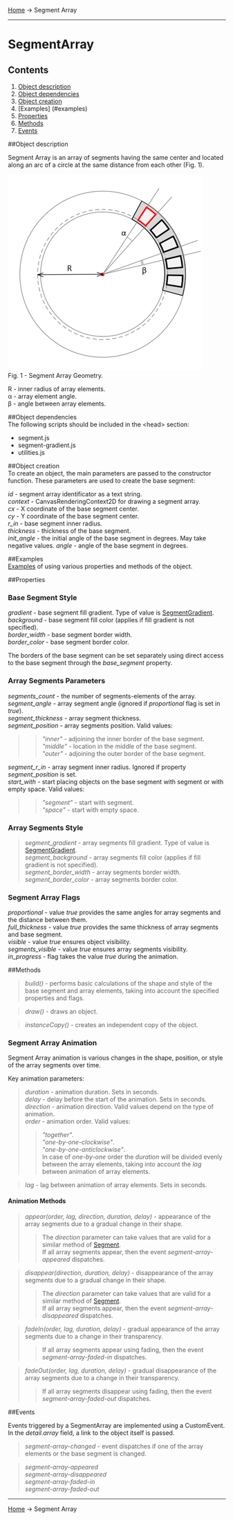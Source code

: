 <a href="../readme.html">Home</a> → Segment Array

***

# SegmentArray

## Contents
1. [Object description](#description)  
2. [Object dependencies](#dependencies)
3. [Object creation](#constructor)  
4. [Examples] (#examples)  
5. [Properties](#properties)  
6. [Methods](#methods)  
7. [Events](#events)  

##<a id="description"></a>Object description

Segment Array is an array of segments having the same center and located along an arc of a circle at the same distance from each other (Fig. 1).  

![SegmentArrayGeometry](../docs/images/segment_array_geometry.png)  
Fig. 1 - Segment Array Geometry.

R - inner radius of array elements.  
α - array element angle.  
β - angle between array elements.  

##<a id="dependencies"></a>Object dependencies  
The following scripts should be included in the \<head> section:  

* segment.js  
* segment-gradient.js  
* utilities.js  

##<a id="constructor"></a>Object creation  
To create an object, the main parameters are passed to the constructor function. These parameters are used to create the base segment:  
>
*id* - segment array identificator as a text string.  
*context* - CanvasRenderingContext2D for drawing a segment array.  
*cx* - X coordinate of the base segment center.  
*cy* - Y coordinate of the base segment center.  
*r_in* - base segment inner radius.  
*thickness* - thickness of the base segment.  
*init_angle* - the initial angle of the base segment in degrees. May take negative values. 
*angle* - angle of the base segment in degrees.  

##<a id="examples"></a>Examples  
<a href="../examples/segment-array-examples.html" target="_blank">Examples</a> of using various properties and methods of the object.  

##<a id="properties"></a>Properties

### Base Segment Style  
>
*gradient* - base segment fill gradient. Type of value is <a href="segment-gradient.html">SegmentGradient</a>.   
*background* - base segment fill color (applies if fill gradient is not specified).  
*border_width* - base segment border width.  
*border_color* - base segment border color.  

The borders of the base segment can be set separately using direct access to the base segment through the *base_segment* property.  

### Array Segments Parameters  
>
*segments_count* - the number of segments-elements of the array.  
*segment_angle* - array segment angle (ignored if *proportional* flag is set in *true*).  
*segment_thickness* - array segment thickness.  
*segment_position* - array segments position. Valid values:  
>> _"inner"_ - adjoining the inner border of the base segment.  
>> _"middle"_ - location in the middle of the base segment.  
>> _"outer"_ - adjoining the outer border of the base segment.  
>
*segment_r_in* - array segment inner radius. Ignored if property *segment_position* is set.  
*start_with* - start placing objects on the base segment with segment or with empty space. Valid values:  
>> _"segment"_ - start with segment.  
>> _"space"_ - start with empty space.  

### Array Segments Style
> *segment_gradient* - array segments fill gradient. Type of value is <a href="segment-gradient.html">SegmentGradient</a>.  
> *segment_background* - array segments fill color (applies if fill gradient is not specified).  
> *segment_border_width* - array segments border width.  
> *segment_border_color* - array segments border color.  

### Segment Array Flags
>
*proportional* - value *true* provides the same angles for array segments and the distance between them.  
*full_thickness* - value *true* provides the same thickness of array segments and base segment.  
*visible* - value *true* ensures object visibility.  
*segments_visible* - value *true* ensures array segments visibility.  
*in_progress* - flag takes the value *true* during the animation.  

##<a id="methods"></a>Methods

> *build()* - performs basic calculations of the shape and style of the base segment and array elements, taking into account the specified properties and flags.  

> *draw()* - draws an object.  

> *instanceCopy()* - creates an independent copy of the object.  

### Segment Array Animation

Segment Array animation is various changes in the shape, position, or style of the array segments over time.  

Key animation parameters:  
> *duration* - animation duration. Sets in seconds.  
> *delay* - delay before the start of the animation. Sets in seconds.  
> *direction* - animation direction. Valid values ​​depend on the type of animation.  
> *order* - animation order. Valid values:  
>> _"together"_.  
>> _"one-by-one-clockwise"_.  
>> _"one-by-one-anticlockwise"_.  
>> In case of *one-by-one* order the *duration* will be divided evenly between the array elements, taking into account the *lag* between animation of array elements.  

> *lag* - lag between animation of array elements. Sets in seconds.  

#### Animation Methods

> *appear(order, lag, direction, duration, delay)* - appearance of the array segments due to a gradual change in their shape.  
>> The *direction* parameter can take values ​​that are valid for a similar method of <a href="segment.html">Segment</a>.  
>> If all array segments appear, then the event *segment-array-appeared* dispatches.  

> *disappear(direction, duration, delay)* - disappearance of the array segments due to a gradual change in their shape.  
>> The *direction* parameter can take values ​​that are valid for a similar method of <a href="segment.html">Segment</a>.  
>> If all array segments appear, then the event *segment-array-disappeared* dispatches.

> *fadeIn(order, lag, duration, delay)* - gradual appearance of the array segments due to a change in their transparency.  
>> If all array segments appear using fading, then the event *segment-array-faded-in* dispatches.  

> *fadeOut(order, lag, duration, delay)* - gradual disappearance of the array segments due to a change in their transparency.
>> If all array segments disappear using fading, then the event *segment-array-faded-out* dispatches.  

##<a id="events"></a>Events

Events triggered by a SegmentArray are implemented using a CustomEvent.  
In the *detail.array* field, a link to the object itself is passed.  

> *segment-array-changed* - event dispatches if one of the array elements or the base segment is changed.  

> *segment-array-appeared*  
> *segment-array-disappeared*    
> *segment-array-faded-in*  
> *segment-array-faded-out*  

***

<a href="../readme.html">Home</a> → Segment Array  